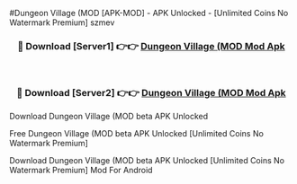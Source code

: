 #Dungeon Village (MOD [APK-MOD] - APK Unlocked - [Unlimited Coins No Watermark Premium] szmev



<div align="center">

<h3>🔴 Download [Server1] 👉👉 <a href="https://momento.my/?title=Dungeon_Village_(MOD">Dungeon Village (MOD Mod Apk</a></h3><br>

<h3>🔴 Download [Server2] 👉👉 <a href="https://momento.my/?title=Dungeon_Village_(MOD">Dungeon Village (MOD Mod Apk</a></h3>
</div>



Download Dungeon Village (MOD beta APK Unlocked

Free Dungeon Village (MOD beta APK Unlocked [Unlimited Coins No Watermark Premium]

Download Dungeon Village (MOD beta APK Unlocked [Unlimited Coins No Watermark Premium] Mod For Android
